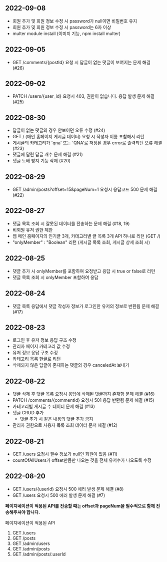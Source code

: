## 2022-09-08
- 회원 추가 및 회원 정보 수정 시 password가 null이면 비밀번호 유지
- 회원 추가 및 회원 정보 수정 시 password는 6자 이상
- multer module install (이미지 기능, npm install multer)


## 2022-09-05
- GET /comments/{postId} 요청 시 답글이 없는 댓글이 보여지는 문제 해결 (#26)


## 2022-09-02
- PATCH /users/{user_id} 요청시 403, 권한이 없습니다. 응답 발생 문제 해결 (#25)


## 2022-08-30
- 답글이 없는 댓글의 경우 안보이던 오류 수정 (#24)
- GET / (매인 홈페이지 게시글 데이터) 요청 시 작성자 이름 포함해서 리턴 
- 게시글의 카테고리가 'qna' 또는 'QNA'로 저장된 경우 error로 출력되던 오류 해결 (#23)
- 댓글에 달린 답글 개수 문제 해결 (#21)
- 댓글 도배 방지 기능 삭제 (#20)


## 2022-08-29
- GET /admin/posts?offset=15&pageNum=1 요청시 응답코드 500 문제 해결 (#22)


## 2022-08-27
- 댓글 목록 조회 시 잘못된 데이터를 전송하는 문제 해결 (#18, 19)
- 비회원 유저 권한 제한
- 웹 메인 홈페이지의 인기글 3개, 카테고리별 글 목록 3개 API 하나로 리턴 (GET /)
- "onlyMember" : "Boolean" 리턴 (게시글 목록 조회, 게시글 상세 조회 시)


## 2022-08-25
- 댓글 추가 시 onlyMember를 포함하여 요청받고 응답 시 true or false로 리턴
- 댓글 목록 조회 시 onlyMember 포함하여 웅답


## 2022-08-24
- 댓글 목록 응답에서 댓글 작성자 정보가 로그인한 유저의 정보로 반환됨 문제 해결 (#17)


## 2022-08-23
- 로그인 후 유저 정보 응답 구조 수정
- 관리자 페이지 카테고리 값 수정
- 유저 정보 응답 구조 수정
- 카테고리 목록 한글로 리턴
- 삭제되지 않은 답글이 존재하는 댓글의 경우 canceledAt 보내기

## 2022-08-22
- 댓글 삭제 후 댓글 목록 요청시 응답에 삭제된 댓글까지 존재함 문제 해결 (#16)
- PATCH /comments/{commentId} 요청시 501 응답 반환됨 문제 해결 (#15)
- 카테고리별 게시글 수 데이터 문제 해결 (#13)
- 댓글 CRUD 추가
    - 댓글 추가 시 같은 내용의 댓글 추가 금지
- 관리자 권한으로 사용자 목록 조회 데이터 문저 헤결 (#12)


## 2022-08-21
- GET /users 요청시 필수 정보가 null인 회원이 있음 (#11)
- countOfAllUsers가 offset만큼만 나오는 것을 전체 유저수가 나오도록 수정

## 2022-08-20
- GET /users/{userId} 요청시 500 에러 발생 문제 해결 (#8)
- GET /users 요청시 500 에러 발생 문제 해결 (#7)

**페이지네이션이 적용된 API를 전송할 때는 offset과 pageNum을 필수적으로 함께 전송해주셔야 합니다.**

페이지네이션이 적용된 API
1. GET /users
2. GET /posts
3. GET /admin/users
4. GET /admin/posts
5. GET /admin/posts/:userId
